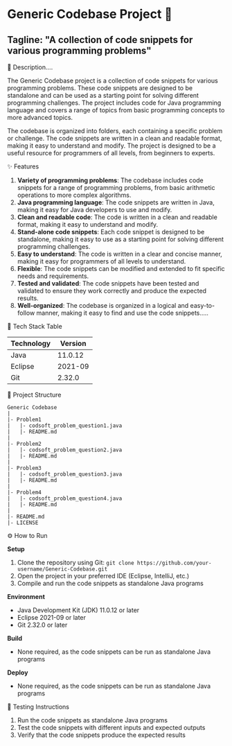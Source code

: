 # Generic Codebase Project 🚀
## Tagline: "A collection of code snippets for various programming problems"

📖 Description....

The Generic Codebase project is a collection of code snippets for various programming problems. These code snippets are designed to be standalone and can be used as a starting point for solving different programming challenges. The project includes code for Java programming language and covers a range of topics from basic programming concepts to more advanced topics.

The codebase is organized into folders, each containing a specific problem or challenge. The code snippets are written in a clean and readable format, making it easy to understand and modify. The project is designed to be a useful resource for programmers of all levels, from beginners to experts.

✨ Features

1. **Variety of programming problems**: The codebase includes code snippets for a range of programming problems, from basic arithmetic operations to more complex algorithms.
2. **Java programming language**: The code snippets are written in Java, making it easy for Java developers to use and modify.
3. **Clean and readable code**: The code is written in a clean and readable format, making it easy to understand and modify.
4. **Stand-alone code snippets**: Each code snippet is designed to be standalone, making it easy to use as a starting point for solving different programming challenges.
5. **Easy to understand**: The code is written in a clear and concise manner, making it easy for programmers of all levels to understand.
6. **Flexible**: The code snippets can be modified and extended to fit specific needs and requirements.
7. **Tested and validated**: The code snippets have been tested and validated to ensure they work correctly and produce the expected results.
8. **Well-organized**: The codebase is organized in a logical and easy-to-follow manner, making it easy to find and use the code snippets.....

🧰 Tech Stack Table

| Technology | Version |
| --- | --- |
| Java | 11.0.12 |
| Eclipse | 2021-09 |
| Git | 2.32.0 |

📁 Project Structure

```
Generic Codebase
|
|- Problem1
|   |- codsoft_problem_question1.java
|   |- README.md
|
|- Problem2
|   |- codsoft_problem_question2.java
|   |- README.md
|
|- Problem3
|   |- codsoft_problem_question3.java
|   |- README.md
|
|- Problem4
|   |- codsoft_problem_question4.java
|   |- README.md
|
|- README.md
|- LICENSE
```

⚙️ How to Run

**Setup**

1. Clone the repository using Git: `git clone https://github.com/your-username/Generic-Codebase.git`
2. Open the project in your preferred IDE (Eclipse, IntelliJ, etc.)
3. Compile and run the code snippets as standalone Java programs

**Environment**

* Java Development Kit (JDK) 11.0.12 or later
* Eclipse 2021-09 or later
* Git 2.32.0 or later

**Build**

* None required, as the code snippets can be run as standalone Java programs

**Deploy**

* None required, as the code snippets can be run as standalone Java programs

🧪 Testing Instructions

1. Run the code snippets as standalone Java programs
2. Test the code snippets with different inputs and expected outputs
3. Verify that the code snippets produce the expected results

